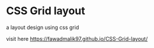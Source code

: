 # CSS Grid layout
 a layout design using css grid


visit here  https://fawadmalik97.github.io/CSS-Grid-layout/
